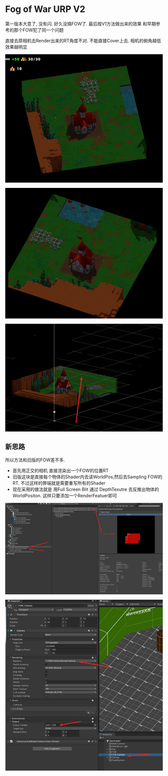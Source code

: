 # Fog of War URP V2

第一版本大意了, 没有闪. 好久没搞FOW了. 最后按V1方法做出来的效果 和早期参考的那个FOW犯了同一个问题

直接去原相机去Render出来的RT角度不对. 不能直接Cover上去. 相机的俯角越低效果越明显

![](media/16817387387731.jpg)

![](media/16817387836359.jpg)

![](media/16817388093959.jpg)

## 新思路

所以方法和旧版的FOW差不多.

- 首先用正交的相机 直接渲染出一个FOW的位置RT
- 旧版这块是直接每个物体的Shader内去读WorldPos,然后去Sampling FOW的RT. 不过这样的弊端就是需要重写所有的Shader
- 现在采用的做法就是 用Full Screen Blit 通过 DepthTexutre 去反推出物体的WorldPositon. 这样只要添加一个RenderFeatuer即可

![](media/16817391918672.jpg)

![](media/16817392373376.jpg)
